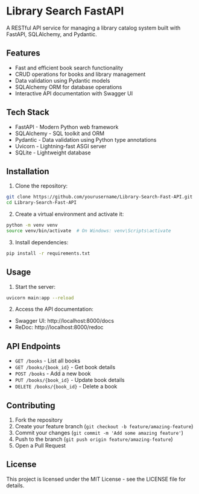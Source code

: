# Library Search FastAPI

A RESTful API service for managing a library catalog system built with FastAPI, SQLAlchemy, and Pydantic.

## Features

- Fast and efficient book search functionality
- CRUD operations for books and library management
- Data validation using Pydantic models
- SQLAlchemy ORM for database operations
- Interactive API documentation with Swagger UI

## Tech Stack

- FastAPI - Modern Python web framework
- SQLAlchemy - SQL toolkit and ORM
- Pydantic - Data validation using Python type annotations
- Uvicorn - Lightning-fast ASGI server
- SQLite - Lightweight database

## Installation

1. Clone the repository:
```bash
git clone https://github.com/yourusername/Library-Search-Fast-API.git
cd Library-Search-Fast-API
```

2. Create a virtual environment and activate it:
```bash
python -m venv venv
source venv/bin/activate  # On Windows: venv\Scripts\activate
```

3. Install dependencies:
```bash
pip install -r requirements.txt
```

## Usage

1. Start the server:
```bash
uvicorn main:app --reload
```

2. Access the API documentation:
- Swagger UI: http://localhost:8000/docs
- ReDoc: http://localhost:8000/redoc

## API Endpoints

- `GET /books` - List all books
- `GET /books/{book_id}` - Get book details
- `POST /books` - Add a new book
- `PUT /books/{book_id}` - Update book details
- `DELETE /books/{book_id}` - Delete a book

## Contributing

1. Fork the repository
2. Create your feature branch (`git checkout -b feature/amazing-feature`)
3. Commit your changes (`git commit -m 'Add some amazing feature'`)
4. Push to the branch (`git push origin feature/amazing-feature`)
5. Open a Pull Request

## License

This project is licensed under the MIT License - see the LICENSE file for details.